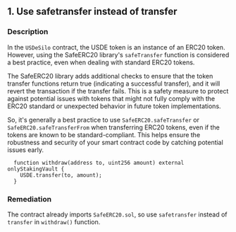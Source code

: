 ## 1. Use safetransfer instead of transfer

### Description 

In the `USDeSilo` contract, the USDE token is an instance of an ERC20 token. However, using the SafeERC20 library's `safeTransfer` function is considered a best practice, even when dealing with standard ERC20 tokens.

The SafeERC20 library adds additional checks to ensure that the token transfer functions return true (indicating a successful transfer), and it will revert the transaction if the transfer fails. This is a safety measure to protect against potential issues with tokens that might not fully comply with the ERC20 standard or unexpected behavior in future token implementations.

So, it's generally a best practice to use `SafeERC20.safeTransfer` or `SafeERC20.safeTransferFrom` when transferring ERC20 tokens, even if the tokens are known to be standard-compliant. This helps ensure the robustness and security of your smart contract code by catching potential issues early.

```solidity
  function withdraw(address to, uint256 amount) external onlyStakingVault {
    USDE.transfer(to, amount);
  }
```

### Remediation 

The contract already imports `SafeERC20.sol`, so use `safetransfer` instead of `transfer` in `withdraw()` function.